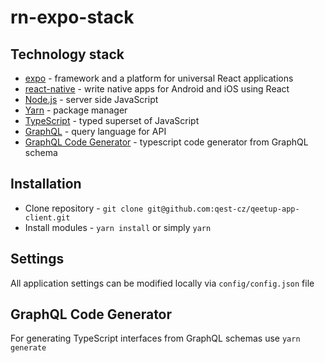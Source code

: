 # rn-expo-stack

## Technology stack

* [expo](https://docs.expo.io/) - framework and a platform for universal React applications
* [react-native](https://reactnative.dev/) - write native apps for Android and iOS using React
* [Node.js](https://nodejs.org) - server side JavaScript
* [Yarn](https://yarnpkg.com) - package manager
* [TypeScript](https://www.typescriptlang.org/) - typed superset of JavaScript
* [GraphQL](https://graphql.org/) - query language for API
* [GraphQL Code Generator](https://graphql-code-generator.com/) - typescript code generator from GraphQL schema

## Installation

* Clone repository - `git clone git@github.com:qest-cz/qeetup-app-client.git`
* Install modules - `yarn install` or simply `yarn`

## Settings

All application settings can be modified locally via `config/config.json` file

## GraphQL Code Generator

For generating TypeScript interfaces from GraphQL schemas use `yarn generate`
